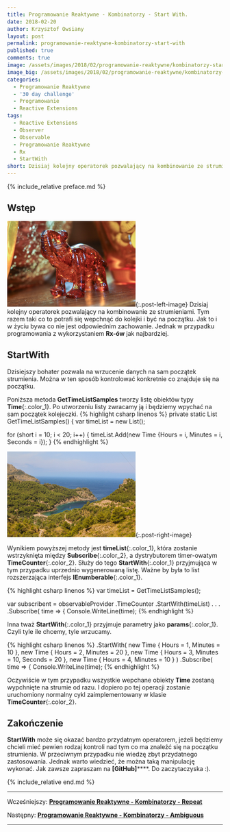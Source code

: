 ```yaml
---
title: Programowanie Reaktywne - Kombinatorzy - Start With.
date: 2018-02-20
author: Krzysztof Owsiany
layout: post
permalink: programowanie-reaktywne-kombinatorzy-start-with
published: true
comments: true        
image: /assets/images/2018/02/programowanie-reaktywne/kombinatorzy-start-with/post.jpg
image_big: /assets/images/2018/02/programowanie-reaktywne/kombinatorzy-start-with/post-big.jpg
categories:
  - Programowanie Reaktywne
  - '30 day challenge'
  - Programowanie
  - Reactive Extensions
tags:
  - Reactive Extensions
  - Observer
  - Observable
  - Programowanie Reaktywne
  - Rx
  - StartWith
short: Dzisiaj kolejny operatorek pozwalający na kombinowanie ze strumieniami. Tym razem taki co to potrafi się wepchnąć do kolejki i być na początku. Jak to i w życiu bywa co nie jest odpowiednim zachowanie. Jednak w przypadku programowania z wykorzystaniem Rx-ów jak najbardziej.
---
```

{% include_relative preface.md %}

## Wstęp
[![Reactive Extensions - Start With][image1]][image1-big]{:.post-left-image}
Dzisiaj kolejny operatorek pozwalający na kombinowanie ze strumieniami. Tym razem taki co to potrafi się wepchnąć do kolejki i być na początku. Jak to i w życiu bywa co nie jest odpowiednim zachowanie. Jednak w przypadku programowania z wykorzystaniem **Rx-ów** jak najbardziej.

## StartWith
Dzisiejszy bohater pozwala na wrzucenie danych na sam początek strumienia. Można w ten sposób kontrolować konkretnie co znajduje się na początku.

Poniższa metoda **GetTimeListSamples** tworzy listę obiektów typy **Time**{:.color_1}. Po utworzeniu listy zwracamy ją i będziemy wpychać na sam początek kolejeczki.
{% highlight csharp linenos %}
private static List<Time> GetTimeListSamples()
{
  var timeList = new List<Time>();

  for (short i = 10; i < 20; i++)
  {
    timeList.Add(new Time {Hours = i, Minutes = i, Seconds = i});
  }
{% endhighlight %}

[![Reactive Extensions - Start With][post]][post-big]{:.post-right-image}

Wynikiem powyższej metody jest **timeList**{:.color_1}, która zostanie wstrzyknięta między **Subscribe**{:.color_2}, a dystrybutorem timer-owatym **TimeCounter**{:.color_2}.
Służy do tego **StartWith**{:.color_1} przyjmująca w tym przypadku uprzednio wygenerowaną listę. Ważne by była to list rozszerzająca interfejs **IEnumberable**{:.color_1}.

{% highlight csharp linenos %}
var timeList = GetTimeListSamples();

  var subscribent = observableProvider
    .TimeCounter
    .StartWith(timeList)
    .
    .
    .
    .Subscribe(
    time =>
    {
      Console.WriteLine(time);
{% endhighlight %}

Inna tważ **StartWith**{:.color_1} przyjmuje parametry jako **params**{:.color_1}. Czyli tyle ile chcemy, tyle wrzucamy.

{% highlight csharp linenos %}
.StartWith(
    new Time { Hours = 1, Minutes = 10 },
    new Time { Hours = 2, Minutes = 20 },
    new Time { Hours = 3, Minutes = 10, Seconds = 20 },
    new Time { Hours = 4, Minutes = 10 }
  )
  .Subscribe(
    time =>
    {
      Console.WriteLine(time);
{% endhighlight %}

Oczywiście w tym przypadku wszystkie wepchane obiekty **Time** zostaną wypchnięte na strumie od razu. I dopiero po tej operacji zostanie uruchomiony normalny cykl zaimplementowany w klasie **TimeCounter**{:.color_2}.

## Zakończenie
**StartWith** może się okazać bardzo przydatnym operatorem, jeżeli będziemy chcieli mieć pewien rodzaj kontroli nad tym co ma znaleźć się na początku strumienia. W przeciwnym przypadku nie wiedzę zbyt przydatnego zastosowania. 
Jednak warto wiedzieć, że można taką manipulację wykonać. 
Jak zawsze zapraszam na **[GitHub]******.
Do zaczytaczyska :).


{% include_relative end.md %}

------
Wcześniejszy: **[Programowanie Reaktywne - Kombinatorzy - Repeat][previous]**

Następny: **[Programowanie Reaktywne - Kombinatorzy - Ambiguous][next]**

------
[previous]: {{site.url}}/programowanie-reaktywne-kombinatorzy-repeat
[next]: {{site.url}}/programowanie-reaktywne-kombinatorzy-ambiguous

[post]: /assets/images/2018/02/programowanie-reaktywne/kombinatorzy-start-with/post.jpg
[post-big]: /assets/images/2018/02/programowanie-reaktywne/kombinatorzy-start-with/post-big.jpg

[image1]: /assets/images/2018/02/programowanie-reaktywne/kombinatorzy-start-with/image1.jpg
[image1-big]: /assets/images/2018/02/programowanie-reaktywne/kombinatorzy-start-with/image1-big.jpg